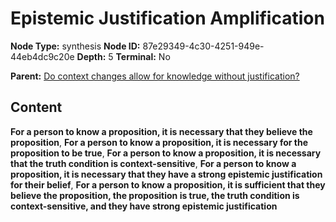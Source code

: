# Epistemic Justification Amplification

**Node Type:** synthesis
**Node ID:** 87e29349-4c30-4251-949e-44eb4dc9c20e
**Depth:** 5
**Terminal:** No

**Parent:** [Do context changes allow for knowledge without justification?](do-context-changes-allow-for-knowledge-without-justification-antithesis-a9d53c50-ba6c-4517-8c4c-4e8f053a58d9.md)

## Content

**For a person to know a proposition, it is necessary that they believe the proposition**, **For a person to know a proposition, it is necessary for the proposition to be true**, **For a person to know a proposition, it is necessary that the truth condition is context-sensitive**, **For a person to know a proposition, it is necessary that they have a strong epistemic justification for their belief**, **For a person to know a proposition, it is sufficient that they believe the proposition, the proposition is true, the truth condition is context-sensitive, and they have strong epistemic justification**

